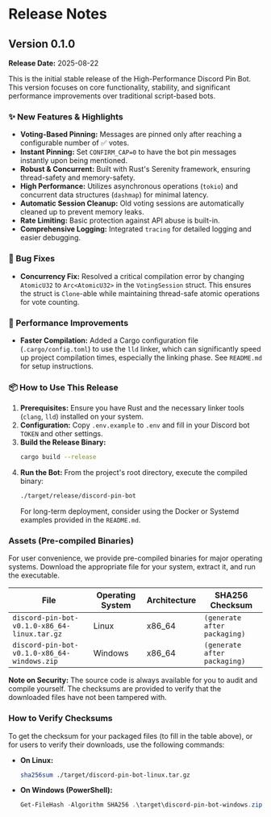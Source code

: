 # Release Notes

## Version 0.1.0

**Release Date:** 2025-08-22

This is the initial stable release of the High-Performance Discord Pin Bot. This version focuses on core functionality, stability, and significant performance improvements over traditional script-based bots.

### ✨ New Features & Highlights

*   **Voting-Based Pinning:** Messages are pinned only after reaching a configurable number of ✅ votes.
*   **Instant Pinning:** Set `CONFIRM_CAP=0` to have the bot pin messages instantly upon being mentioned.
*   **Robust & Concurrent:** Built with Rust's Serenity framework, ensuring thread-safety and memory-safety.
*   **High Performance:** Utilizes asynchronous operations (`tokio`) and concurrent data structures (`dashmap`) for minimal latency.
*   **Automatic Session Cleanup:** Old voting sessions are automatically cleaned up to prevent memory leaks.
*   **Rate Limiting:** Basic protection against API abuse is built-in.
*   **Comprehensive Logging:** Integrated `tracing` for detailed logging and easier debugging.

### 🐛 Bug Fixes

*   **Concurrency Fix:** Resolved a critical compilation error by changing `AtomicU32` to `Arc<AtomicU32>` in the `VotingSession` struct. This ensures the struct is `Clone`-able while maintaining thread-safe atomic operations for vote counting.

### 🚀 Performance Improvements

*   **Faster Compilation:** Added a Cargo configuration file (`.cargo/config.toml`) to use the `lld` linker, which can significantly speed up project compilation times, especially the linking phase. See `README.md` for setup instructions.

### 📦 How to Use This Release

1.  **Prerequisites:** Ensure you have Rust and the necessary linker tools (`clang`, `lld`) installed on your system.
2.  **Configuration:** Copy `.env.example` to `.env` and fill in your Discord bot `TOKEN` and other settings.
3.  **Build the Release Binary:**
    ```bash
    cargo build --release
    ```
4.  **Run the Bot:**
    From the project's root directory, execute the compiled binary:
    ```bash
    ./target/release/discord-pin-bot
    ```
    For long-term deployment, consider using the Docker or Systemd examples provided in the `README.md`.

### Assets (Pre-compiled Binaries)

For user convenience, we provide pre-compiled binaries for major operating systems. Download the appropriate file for your system, extract it, and run the executable.

| File                                     | Operating System | Architecture | SHA256 Checksum                 |
| ---------------------------------------- | ---------------- | ------------ | ------------------------------- |
| `discord-pin-bot-v0.1.0-x86_64-linux.tar.gz` | Linux            | x86_64       | `(generate after packaging)`    |
| `discord-pin-bot-v0.1.0-x86_64-windows.zip`| Windows          | x86_64       | `(generate after packaging)`    |

**Note on Security:** The source code is always available for you to audit and compile yourself. The checksums are provided to verify that the downloaded files have not been tampered with.

### How to Verify Checksums

To get the checksum for your packaged files (to fill in the table above), or for users to verify their downloads, use the following commands:

*   **On Linux:**
    ```bash
    sha256sum ./target/discord-pin-bot-linux.tar.gz
    ```
*   **On Windows (PowerShell):**
    ```powershell
    Get-FileHash -Algorithm SHA256 .\target\discord-pin-bot-windows.zip
    ```